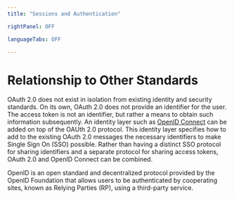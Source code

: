 ```yaml
---
title: "Sessions and Authentication"

rightPanel: OFF

languageTabs: OFF

---
```


# Relationship to Other Standards

OAuth 2.0 does not exist in isolation from existing identity and security standards. On its own, OAuth 2.0 does not provide an identifier for the user. The access token is not an identifier, but rather a means to obtain such information subsequently. An identity layer such as [OpenID Connect](http://openid.net) can be added on top of the OAUth 2.0 protocol. This identity layer specifies how to add to the existing OAuth 2.0 messages the necessary identifiers to make Single Sign On (SSO) possible. Rather than having a distinct SSO protocol for sharing identifiers and a separate protocol for sharing access tokens, OAuth 2.0 and OpenID Connect can be combined.

OpenID is an open standard and decentralized protocol provided by the OpenID Foundation that allows users to be authenticated by cooperating sites, known as Relying Parties (RP), using a third-party service. 	 	
